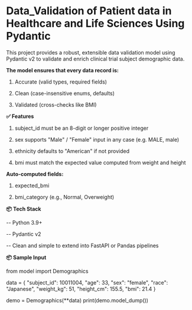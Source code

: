# Data_Validation of Patient data in Healthcare and Life Sciences Using Pydantic 
This project provides a robust, extensible data validation model using Pydantic v2 to validate and enrich clinical trial subject demographic data.



**The model ensures that every data record is:**

1) Accurate (valid types, required fields)

2) Clean (case-insensitive enums, defaults)

3) Validated (cross-checks like BMI)



**✅ Features**

1) subject_id must be an 8-digit or longer positive integer

2) sex supports "Male" / "Female" input in any case (e.g. MALE, male)

3) ethnicity defaults to "American" if not provided

4) bmi must match the expected value computed from weight and height

**Auto-computed fields:**

1) expected_bmi

2) bmi_category (e.g., Normal, Overweight)

**📦 Tech Stack**

-- Python 3.9+

-- Pydantic v2

-- Clean and simple to extend into FastAPI or Pandas pipelines

**📦 Sample Input**

from model import Demographics

data = {
    "subject_id": 10011004,
    "age": 33,
    "sex": "female",
    "race": "Japanese",
    "weight_kg": 51,
    "height_cm": 155.5,
    "bmi": 21.4
}

demo = Demographics(**data)
print(demo.model_dump())

